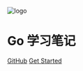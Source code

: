 <!-- _coverpage.md -->
![logo](https://docsify.js.org/_media/icon.svg)

# Go 学习笔记

[GitHub](https://github.com/xmge)
[Get Started](#Go学习笔记)

